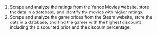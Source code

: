 1. Scrape and analyze the ratings from the Yahoo Movies website, store the data in a database, and identify the movies with higher ratings.
2. Scrape and analyze the game prices from the Steam website, store the data in a database, and find the games with the highest discounts, including the discounted price and the discount percentage.
